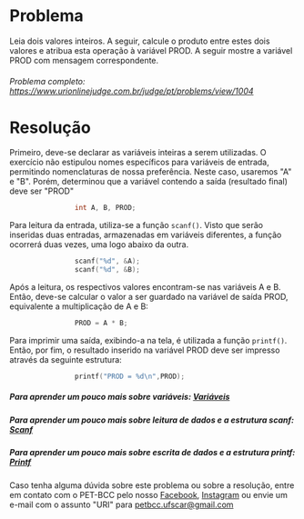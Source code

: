 # Problema

Leia dois valores inteiros. A seguir, calcule o produto entre estes dois valores e atribua esta operação à variável PROD. A seguir mostre a variável PROD com mensagem correspondente.

###### Problema completo: https://www.urionlinejudge.com.br/judge/pt/problems/view/1004

# Resolução

Primeiro, deve-se declarar as variáveis inteiras a serem utilizadas. O exercício não estipulou nomes específicos para variáveis de entrada, permitindo nomenclaturas de nossa preferência. Neste caso, usaremos "A" e "B". Porém, determinou que a variável contendo a saída (resultado final) deve ser "PROD"

```c
				int A, B, PROD;
```

Para leitura da entrada, utiliza-se a função `scanf()`. Visto que serão inseridas duas entradas, armazenadas em variáveis diferentes, a função ocorrerá duas vezes, uma logo abaixo da outra.

```c
				scanf("%d", &A);
				scanf("%d", &B);
```

Após a leitura, os respectivos valores encontram-se nas variáveis A e B. Então, deve-se calcular o valor a ser guardado na variável de saída PROD, equivalente a multiplicação de A e B:

```c
				PROD = A * B;
```

Para imprimir uma saída, exibindo-a na tela, é utilizada a função `printf()`. Então, por fim, o resultado inserido na variável PROD deve ser impresso através da seguinte estrutura:

```c
				printf("PROD = %d\n",PROD);
```

##### Para aprender um pouco mais sobre variáveis: [Variáveis](http://linguagemc.com.br/variaveis-em-linguagem-c/)
##### Para aprender um pouco mais sobre leitura de dados e a estrutura scanf: [Scanf](http://linguagemc.com.br/operacoes-de-entrada-e-saida-de-dados-em-linguagem-c/)
##### Para aprender um pouco mais sobre escrita de dados e a estrutura printf: [Printf](http://linguagemc.com.br/operacoes-de-entrada-e-saida-de-dados-em-linguagem-c/)

Caso tenha alguma dúvida sobre este problema ou sobre a resolução, entre em contato com o PET-BCC pelo nosso
[Facebook](https://www.facebook.com/petbcc/),
[Instagram](https://www.instagram.com/petbcc.ufscar/)
ou envie um e-mail com o assunto "URI" para petbcc.ufscar@gmail.com
